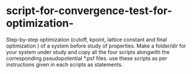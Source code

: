 # script-for-convergence-test-for-optimization-
Step-by-step optimization (cutoff, kpoint, lattice constant and final optimization ) of a system before study of properties.   Make a folder/dir for your system under study and copy all the four scripts alongwith the corresponding pseudopotential *.psf files.   use these scripts as per instructions given in each scripts as statements. 
